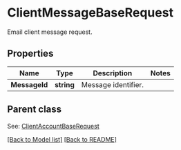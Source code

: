 # ClientMessageBaseRequest
Email client message request.             

## Properties
Name | Type | Description | Notes
------------ | ------------- | ------------- | -------------
**MessageId** | **string** | Message identifier.              | 

## Parent class

See: [ClientAccountBaseRequest](ClientAccountBaseRequest.md)

[[Back to Model list]](Models.md) [[Back to README]](README.md)

